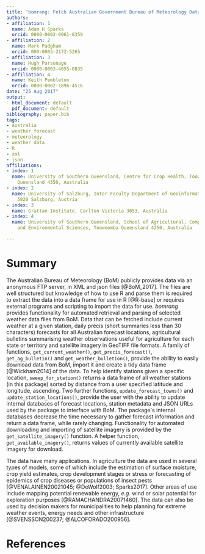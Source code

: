 ```yaml
---
title: 'bomrang: Fetch Australian Government Bureau of Meteorology Data in R'
authors:
- affiliation: 1
  name: Adam H Sparks
  orcid: 0000-0002-0061-8359
- affiliation: 2
  name: Mark Padgham
  orcid: 000-0003-2172-5265
- affiliation: 3
  name: Hugh Parsonage
  orcid: 0000-0003-4055-0835
- affiliation: 4
  name: Keith Pembleton
  orcid: 0000-0002-1896-4516
date: "25 Aug 2017"
output:
  html_document: default
  pdf_document: default
bibliography: paper.bib
tags:
- Australia
- weather forecast
- meteorology
- weather data
- R
- xml
- json
affiliations:
- index: 1
  name: University of Southern Queensland, Centre for Crop Health, Toowoomba
    Queensland 4350, Australia
- index: 2
  name: University of Salzburg, Inter-Faculty Department of Geoinformatics,
    5020 Salzburg, Austria
- index: 3
  name: Grattan Institute, Carlton Victoria 3053, Australia
- index: 4
  name: University of Southern Queensland, School of Agricultural, Computational
    and Environmental Sciences, Toowoomba Queensland 4350, Australia

---
```


# Summary

The Australian Bureau of Meteorology (BoM) publicly provides data via an anonymous
FTP server, in XML and json files [@BoM_2017]. The files are well structured but
knowledge of how to use R and parse them is required to extract the data into a
data frame for use in R [@R-base] or requires external programs and scripting to
import the data for use. _bomrang_ provides functionality for
automated retrieval and parsing of selected weather data files from BoM. Data
that can be fetched include current weather at a given station, daily précis
(short summaries less than 30 characters) forecasts for all Australian forecast
locations, agricultural bulletins summarising weather observations useful for
agriculture for each state or territory and satellite imagery in GeoTIFF file
formats. A family of functions, `get_current_weather()`,
`get_precis_forecast()`, `get_ag_bulletin()` and `get_weather_bulletion()`,
provide the ability to easily download data from BoM, import it and create a
tidy data frame [@Wickham2014] of the data. To help identify stations given a
specific location, `sweep_for_station()` returns a data frame of all weather
stations (in this package) sorted by distance from a user specified latitude and
longitude, ascending. Two further functions, `update_forecast_towns()` and
`update_station_locations()`, provide the user with the ability to update
internal databases of forecast locations, station metadata and JSON URLs used by
the package to interface with BoM. The package's internal databases decrease the
time necessary to gather forecast information and return a data frame, while
rarely changing. Functionality for automated downloading and importing of
satellite imagery is provided by the `get_satellite_imagery()` function. A
helper function, `get_available_imagery()`, returns values of currently
available satellite imagery for download. 

The data have many applications. In agriculture the data are used in several
types of models, some of which include the estimation of surface moisture, crop
yield estimates, crop development stages or stress or forecasting of epidemics
of crop diseases or populations of insect pests [@VENALAINEN20021045;
@DeWolf2003; Sparks2017]. Other areas of use include mapping potential renewable
energy, _e.g._ wind or solar potential for exploration purposes
[@RAMACHANDRA20071460]. The data can also be used by decision makers for
municipalities to help planning for extreme weather events, energy needs and
other infrastructure [@SVENSSON200237; @ALCOFORADO200956].

# References
